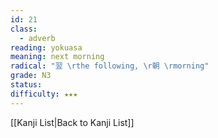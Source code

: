 ```yaml
---
id: 21
class:
  - adverb
reading: yokuasa
meaning: next morning
radical: "翌 \rthe following, \r朝 \rmorning"
grade: N3
status:
difficulty: ★★★
---
```

[[Kanji List|Back to Kanji List]]